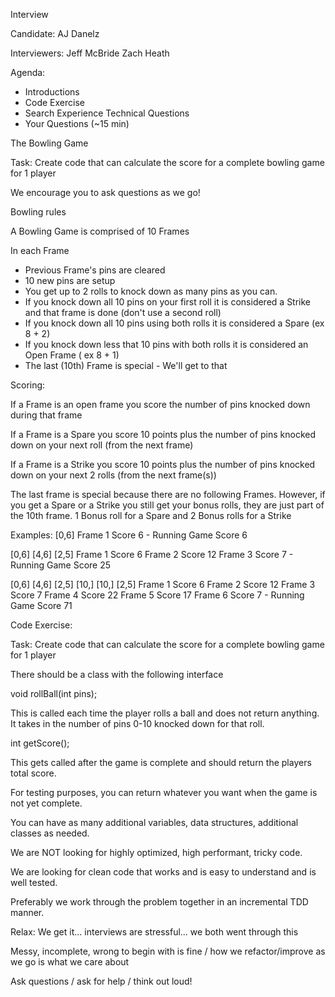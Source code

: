 Interview

Candidate:
    AJ Danelz

Interviewers:
    Jeff McBride
    Zach Heath

Agenda:
* Introductions
* Code Exercise
* Search Experience Technical Questions
* Your Questions (~15 min)


The Bowling Game

Task: Create code that can calculate the score for a complete bowling game for 1 player


We encourage you to ask questions as we go!

Bowling rules

A Bowling Game is comprised of 10 Frames

In each Frame
- Previous Frame's pins are cleared
- 10 new pins are setup
- You get up to 2 rolls to knock down as many pins as you can.
- If you knock down all 10 pins on your first roll it is considered a Strike and that frame is done (don't use a second roll)
- If you knock down all 10 pins using both rolls it is considered a Spare (ex 8 + 2)
- If you knock down less that 10 pins with both rolls it is considered an Open Frame ( ex 8 + 1)
- The last (10th) Frame is special - We'll get to that

Scoring:

If a Frame is an open frame you score the number of pins knocked down during that frame

If a Frame is a Spare you score 10 points plus the number of pins knocked down on your next roll (from the next frame)

If a Frame is a Strike you score 10 points plus the number of pins knocked down on your next 2 rolls (from the next frame(s))


The last frame is special because there are no following Frames.
However, if you get a Spare or a Strike you still get your bonus rolls, they are just part of the 10th frame.
1 Bonus roll for a Spare and 2 Bonus rolls for a Strike


Examples:
[0,6]
Frame 1 Score 6 - Running Game Score 6

[0,6] [4,6] [2,5]
Frame 1 Score 6
Frame 2 Score 12
Frame 3 Score 7 - Running Game Score 25

[0,6] [4,6] [2,5] [10,] [10,] [2,5]
Frame 1 Score 6
Frame 2 Score 12
Frame 3 Score 7
Frame 4 Score 22
Frame 5 Score 17
Frame 6 Score 7 - Running Game Score 71



Code Exercise:

Task: Create code that can calculate the score for a complete bowling game for 1 player

There should be a class with the following interface

void rollBall(int pins);

This is called each time the player rolls a ball and does not return anything.
It takes in the number of pins 0-10 knocked down for that roll.

int getScore();

This gets called after the game is complete and should return the players total score.

For testing purposes, you can return whatever you want when the game is not yet complete.

You can have as many additional variables, data structures, additional classes as needed.

We are NOT looking for highly optimized, high performant, tricky code.

We are looking for clean code that works and is easy to understand and is well tested.

Preferably we work through the problem together in an incremental TDD manner.

Relax: We get it...  interviews are stressful... we both went through this

Messy, incomplete, wrong to begin with is fine / how we refactor/improve as we go is what we care about

Ask questions / ask for help / think out loud!
